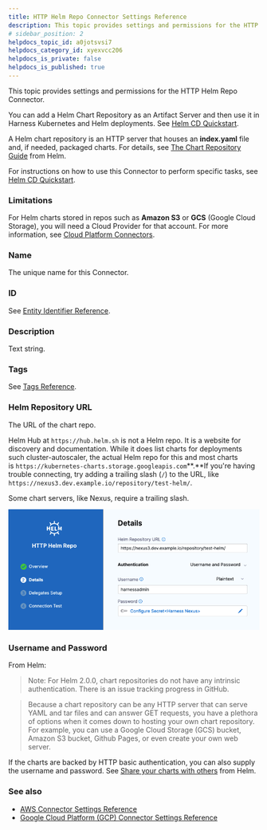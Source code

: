 ```yaml
---
title: HTTP Helm Repo Connector Settings Reference
description: This topic provides settings and permissions for the HTTP Helm Repo Connector.
# sidebar_position: 2
helpdocs_topic_id: a0jotsvsi7
helpdocs_category_id: xyexvcc206
helpdocs_is_private: false
helpdocs_is_published: true
---
```


This topic provides settings and permissions for the HTTP Helm Repo Connector.

You can add a Helm Chart Repository as an Artifact Server and then use it in Harness Kubernetes and Helm deployments. See [Helm CD Quickstart](https://docs.harness.io/article/cifa2yb19a-helm-cd-quickstart).

A Helm chart repository is an HTTP server that houses an **index.yaml** file and, if needed, packaged charts. For details, see [The Chart Repository Guide](https://helm.sh/docs/topics/chart_repository/) from Helm.

For instructions on how to use this Connector to perform specific tasks, see [Helm CD Quickstart](https://docs.harness.io/article/cifa2yb19a-helm-cd-quickstart).


### Limitations

For Helm charts stored in repos such as **Amazon S3** or **GCS** (Google Cloud Storage), you will need a Cloud Provider for that account. For more information, see [Cloud Platform Connectors](https://docs.harness.io/category/cloud-platform-connectors).

### Name

The unique name for this Connector.

### ID

See [Entity Identifier Reference](../../20_References/entity-identifier-reference.md).

### Description

Text string.

### Tags

See [Tags Reference](../../20_References/tags-reference.md).

### Helm Repository URL

The URL of the chart repo.

Helm Hub at `https://hub.helm.sh` is not a Helm repo. It is a website for discovery and documentation. While it does list charts for deployments such cluster-autoscaler, the actual Helm repo for this and most charts is `https://kubernetes-charts.storage.googleapis.com`**.**If you're having trouble connecting, try adding a trailing slash (`/`) to the URL, like `https://nexus3.dev.example.io/repository/test-helm/`.

Some chart servers, like Nexus, require a trailing slash. 

![](./static/http-helm-repo-connector-settings-reference-02.png)
### Username and Password

From Helm:


> Note: For Helm 2.0.0, chart repositories do not have any intrinsic authentication. There is an issue tracking progress in GitHub.


> Because a chart repository can be any HTTP server that can serve YAML and tar files and can answer GET requests, you have a plethora of options when it comes down to hosting your own chart repository. For example, you can use a Google Cloud Storage (GCS) bucket, Amazon S3 bucket, Github Pages, or even create your own web server.

If the charts are backed by HTTP basic authentication, you can also supply the username and password. See [Share your charts with others](https://helm.sh/docs/topics/chart_repository/#share-your-charts-with-others) from Helm.

### See also

* [AWS Connector Settings Reference](../ref-cloud-providers/aws-connector-settings-reference.md)
* [Google Cloud Platform (GCP) Connector Settings Reference](../ref-cloud-providers/gcs-connector-settings-reference.md)

